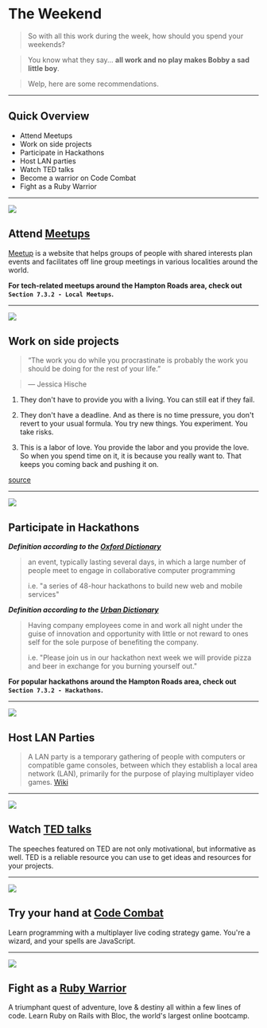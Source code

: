 # The Weekend

> So with all this work during the week, how should you spend your weekends?

> You know what they say... **all work and no play makes Bobby a sad little boy**.

> Welp, here are some recommendations.

---

## Quick Overview

- Attend Meetups
- Work on side projects
- Participate in Hackathons
- Host LAN parties
- Watch TED talks
- Become a warrior on Code Combat
- Fight as a Ruby Warrior

---

![](http://media.mediatemple.netdna-cdn.com/wp-content/uploads/2014/01/meetup-hq-large-opt_mini.jpg)

## Attend [Meetups](http://meetup.com)

[Meetup](http://meetup.com) is a website that helps groups of people with shared interests plan events and facilitates off line group meetings in various localities around the world.

**For tech-related meetups around the Hampton Roads area, check out `Section 7.3.2 - Local Meetups`.**

---

![](https://artlifework.files.wordpress.com/2011/05/sideprojects.gif)

## Work on side projects

> “The work you do while you procrastinate is probably the work you should be doing for the rest of your life.”

> — Jessica Hische

1. They don't have to provide you with a living. You can still eat if they fail.

2. They don't have a deadline. And as there is no time pressure, you don't revert to your usual formula. You try new things. You experiment. You take risks.

3. This is a labor of love. You provide the labor and you provide the love. So when you spend time on it, it is because you really want to. That keeps you coming back and pushing it on.

[source](https://medium.com/small-giants/why-side-projects-matter-a024eddad60c)

---

![](http://www.greenbookblog.org/wp-content/uploads/2014/12/Hackathon-logo-1.jpg)

## Participate in Hackathons

***Definition according to the [Oxford Dictionary](http://www.oxforddictionaries.com/us/definition/american_english/hackathon)***

> an event, typically lasting several days, in which a large number of people meet to engage in collaborative computer programming
>
> i.e. "a series of 48-hour hackathons to build new web and mobile services"

***Definition according to the [Urban Dictionary](http://www.urbandictionary.com/define.php?term=hackathon)***

> Having company employees come in and work all night under the guise of innovation and opportunity with little or not reward to ones self for the sole purpose of benefiting the company.
>
> i.e. "Please join us in our hackathon next week we will provide pizza and beer in exchange for you burning yourself out."

**For popular hackathons around the Hampton Roads area, check out `Section 7.3.2 - Hackathons`.**

---

![](http://ikeahackers.net/wp-content/uploads/blogger/_XGRz6uWGK3I/TRJkma9hlYI/AAAAAAAALh4/BSF3EWI_0jE/s1600/lanbord100lan-733048.jpg)

## Host LAN Parties

> A LAN party is a temporary gathering of people with computers or compatible game consoles, between which they establish a local area network (LAN), primarily for the purpose of playing multiplayer video games. [Wiki](http://en.wikipedia.org/wiki/LAN_party)

---

![](http://blog.st8mnt.com/wp-content/uploads/2012/02/TEDTALKS2023_001.jpg)

## Watch [TED talks](http://www.ted.com/)

The speeches featured on TED are not only motivational, but informative as well. TED is a reliable resource you can use to get ideas and resources for your projects.

---

![](http://strawburry17.com/wp-content/uploads/2014/02/2-18-CodeCombat-710x400.png)

## Try your hand at [Code Combat](https://codecombat.com/)

Learn programming with a multiplayer live coding strategy game. You're a wizard, and your spells are JavaScript.

---

![](https://huacm.files.wordpress.com/2015/03/rubywarrior.png)

## Fight as a [Ruby Warrior](https://www.bloc.io/ruby-warrior#/)

A triumphant quest of adventure, love & destiny all within a few lines of code. Learn Ruby on Rails with Bloc, the world's largest online bootcamp.
